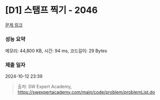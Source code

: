 # [D1] 스탬프 찍기 - 2046 

[문제 링크](https://swexpertacademy.com/main/code/problem/problemDetail.do?contestProbId=AV5QKdT6AyYDFAUq) 

### 성능 요약

메모리: 44,800 KB, 시간: 94 ms, 코드길이: 29 Bytes

### 제출 일자

2024-10-12 23:39



> 출처: SW Expert Academy, https://swexpertacademy.com/main/code/problem/problemList.do